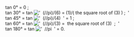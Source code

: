 tan 0° = 0 ;\
 tan 30° = tan !['  (//pi)/(6) = (1)/( the square root of (3)
) ;  '](../dictionary/equation_images/1568.1..png)\
 tan 45° = tan
!['  (//pi)/(4)  '](../dictionary/equation_images/1568.2..png) = 1 ;\
 tan 60° = tan
!['  (//pi)/(3) =  the square root of (3)  ;  '](../dictionary/equation_images/1568.3..png)\
 tan 180° = tan !['  //pi  '](../dictionary/equation_images/1568.4..png)
= 0.
